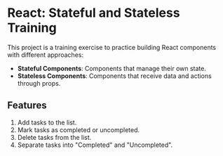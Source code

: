 # React: Stateful and Stateless Training

This project is a training exercise to practice building React components with different approaches:

- **Stateful Components**: Components that manage their own state.
- **Stateless Components**: Components that receive data and actions through props.

## Features

1. Add tasks to the list.
2. Mark tasks as completed or uncompleted.
3. Delete tasks from the list.
4. Separate tasks into "Completed" and "Uncompleted".
